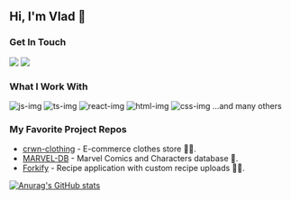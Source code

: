 ## Hi, I'm Vlad 👋

### Get In Touch
<a href="https://front-dev-portfolio.netlify.app/"><img src="https://img.shields.io/badge/portfolio-0A0A0A?style=for-the-badge&logo=dev.to&logoColor=white"></a>
<a href="mailto:vladislav.work98@gmail.com"><img src="https://img.shields.io/badge/Gmail-D14836?style=for-the-badge&logo=gmail&logoColor=white"></a>

### What I Work With
![js-img](https://github.com/one-way7/one-way7/assets/121254183/b54379b2-90b2-4a37-a801-cfa531c55e51)
![ts-img](https://github.com/one-way7/one-way7/assets/121254183/1b8a62d9-e678-4687-8567-1fc05b472721)
![react-img](https://github.com/one-way7/one-way7/assets/121254183/0129a39b-fc55-4832-b821-4c46359f1558)
![html-img](https://github.com/one-way7/one-way7/assets/121254183/9dcabf4d-cc91-48af-a033-5aa03dc44b78)
![css-img](https://github.com/one-way7/one-way7/assets/121254183/93f09aa1-d724-46b3-baac-819f1e0120bc)
...and many others
### My Favorite Project Repos
- [crwn-clothing](https://github.com/one-way7/crwn-clothing) - E-commerce clothes store 🥼👟.
- [MARVEL-DB](https://github.com/one-way7/marvel-db) - Marvel Comics and Characters database 🎃.
- [Forkify](https://github.com/one-way7/forkify) - Recipe application with custom recipe uploads 🥣🍴.

[![Anurag's GitHub stats](https://github-readme-stats.vercel.app/api?username=one-way7&show_icons=true&hide=contribs,prs&theme=radical)](https://github.com/anuraghazra/github-readme-stats)
